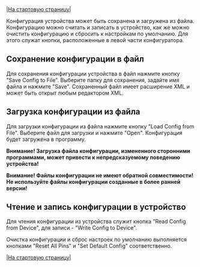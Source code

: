 |[На стартовую страницу](../README.md)|

Конфигурация устройства может быть сохранена и загружена из файла. Конфигурацию можно считать и записать в устройство, как же можно очистить конфигурацию и сбросить к настройкам по умолчанию. Для этого служат кнопки, расположенные в левой части конфигуратора.

## Сохранение конфигурации в файл
Для сохранения конфигурации устройства в файл нажмите кнопку "Save Config to File". Выберите папку для сохранения, задайте имя файла и нажмите "Save". Сохраненный файл имеет расширение XML и может быть открыт любым редактором XML.

## Загрузка конфигурации из файла

Для загрузки конфигурации из файла нажмите кнопку "Load Config from File". Выберите файл для загрузки и нажмите "Open". Конфигурация будет загружена в программу.

**Внимание! Загрузка файла конфигурации, измененного сторонними программами, может привести к непредсказуемому поведению устройства!**

**Внимание! Файлы конфигурации не имеют обратной совместимости! Не используйте файлы конфигурации созданные в более ранней версии!**

## Чтение и запись конфигурации в устройство

Для чтения конфигурации из устройства служит кнопка "Read Config from Device", для записи - "Write Config to Device".

Очистка конфигурации и сброс настроек по умолчанию выполняется кнопками "Reset All Pins" и "Set Default Config"  соответственно.

|[На стартовую страницу](../README.md)|
